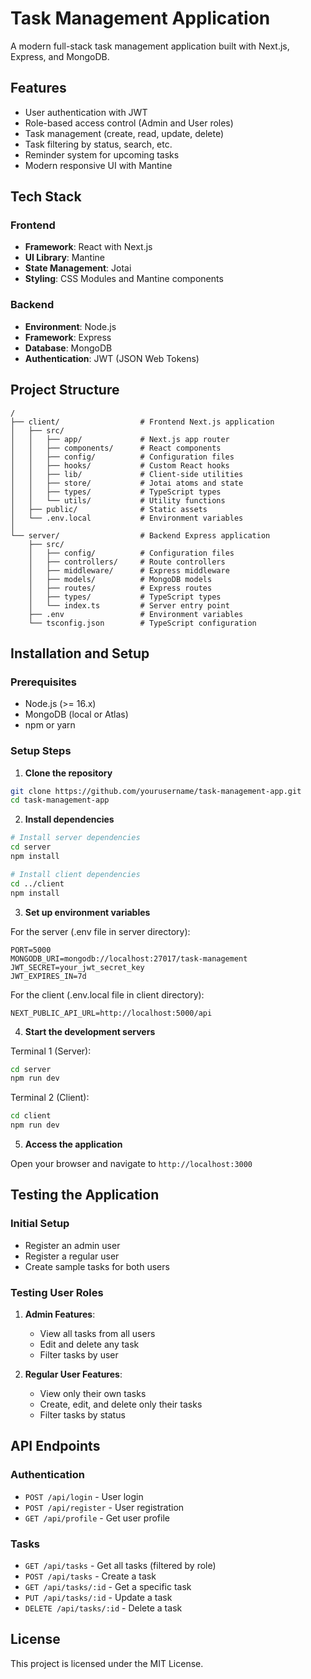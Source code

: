 # Task Management Application

A modern full-stack task management application built with Next.js, Express, and MongoDB.

## Features

- User authentication with JWT
- Role-based access control (Admin and User roles)
- Task management (create, read, update, delete)
- Task filtering by status, search, etc.
- Reminder system for upcoming tasks
- Modern responsive UI with Mantine

## Tech Stack

### Frontend
- **Framework**: React with Next.js
- **UI Library**: Mantine
- **State Management**: Jotai
- **Styling**: CSS Modules and Mantine components

### Backend
- **Environment**: Node.js
- **Framework**: Express
- **Database**: MongoDB
- **Authentication**: JWT (JSON Web Tokens)

## Project Structure

```
/
├── client/                  # Frontend Next.js application
│   ├── src/
│   │   ├── app/             # Next.js app router
│   │   ├── components/      # React components
│   │   ├── config/          # Configuration files
│   │   ├── hooks/           # Custom React hooks
│   │   ├── lib/             # Client-side utilities
│   │   ├── store/           # Jotai atoms and state
│   │   ├── types/           # TypeScript types
│   │   └── utils/           # Utility functions
│   ├── public/              # Static assets
│   └── .env.local           # Environment variables
│
└── server/                  # Backend Express application
    ├── src/
    │   ├── config/          # Configuration files
    │   ├── controllers/     # Route controllers
    │   ├── middleware/      # Express middleware
    │   ├── models/          # MongoDB models
    │   ├── routes/          # Express routes
    │   ├── types/           # TypeScript types
    │   └── index.ts         # Server entry point
    ├── .env                 # Environment variables
    └── tsconfig.json        # TypeScript configuration
```

## Installation and Setup

### Prerequisites
- Node.js (>= 16.x)
- MongoDB (local or Atlas)
- npm or yarn

### Setup Steps

1. **Clone the repository**

```bash
git clone https://github.com/yourusername/task-management-app.git
cd task-management-app
```

2. **Install dependencies**

```bash
# Install server dependencies
cd server
npm install

# Install client dependencies
cd ../client
npm install
```

3. **Set up environment variables**

For the server (.env file in server directory):
```
PORT=5000
MONGODB_URI=mongodb://localhost:27017/task-management
JWT_SECRET=your_jwt_secret_key
JWT_EXPIRES_IN=7d
```

For the client (.env.local file in client directory):
```
NEXT_PUBLIC_API_URL=http://localhost:5000/api
```

4. **Start the development servers**

Terminal 1 (Server):
```bash
cd server
npm run dev
```

Terminal 2 (Client):
```bash
cd client
npm run dev
```

5. **Access the application**

Open your browser and navigate to `http://localhost:3000`

## Testing the Application

### Initial Setup
- Register an admin user
- Register a regular user
- Create sample tasks for both users

### Testing User Roles
1. **Admin Features**:
   - View all tasks from all users
   - Edit and delete any task
   - Filter tasks by user

2. **Regular User Features**:
   - View only their own tasks
   - Create, edit, and delete only their tasks
   - Filter tasks by status

## API Endpoints

### Authentication
- `POST /api/login` - User login
- `POST /api/register` - User registration
- `GET /api/profile` - Get user profile

### Tasks
- `GET /api/tasks` - Get all tasks (filtered by role)
- `POST /api/tasks` - Create a task
- `GET /api/tasks/:id` - Get a specific task
- `PUT /api/tasks/:id` - Update a task
- `DELETE /api/tasks/:id` - Delete a task

## License

This project is licensed under the MIT License. 